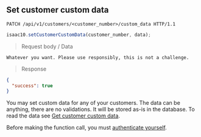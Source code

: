 ## Set customer custom data

```http
PATCH /api/v1/customers/<customer_number>/custom_data HTTP/1.1
```

```javascript
isaac10.setCustomerCustomData(customer_number, data);
```

> Request body / Data

```text
Whatever you want. Please use responsibly, this is not a challenge.
```

> Response

```json
{
  "success": true
}
```

You may set custom data for any of your customers. The data can be anything, there are no validations. It will be stored as-is in the database. To read the data see [Get customer custom data](#get-customer-custom-data).

<aside class="success">
Before making the function call, you must <a href="#merchant-authentication">authenticate yourself</a>.
</aside>
